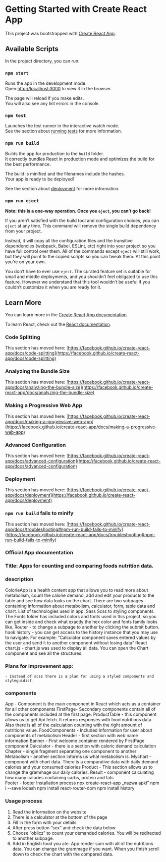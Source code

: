 # Getting Started with Create React App

This project was bootstrapped with [Create React App](https://github.com/facebook/create-react-app).

## Available Scripts

In the project directory, you can run:

### `npm start`

Runs the app in the development mode.\
Open [http://localhost:3000](http://localhost:3000) to view it in the browser.

The page will reload if you make edits.\
You will also see any lint errors in the console.

### `npm test`

Launches the test runner in the interactive watch mode.\
See the section about [running tests](https://facebook.github.io/create-react-app/docs/running-tests) for more information.

### `npm run build`

Builds the app for production to the `build` folder.\
It correctly bundles React in production mode and optimizes the build for the best performance.

The build is minified and the filenames include the hashes.\
Your app is ready to be deployed!

See the section about [deployment](https://facebook.github.io/create-react-app/docs/deployment) for more information.

### `npm run eject`

**Note: this is a one-way operation. Once you `eject`, you can’t go back!**

If you aren’t satisfied with the build tool and configuration choices, you can `eject` at any time. This command will remove the single build dependency from your project.

Instead, it will copy all the configuration files and the transitive dependencies (webpack, Babel, ESLint, etc) right into your project so you have full control over them. All of the commands except `eject` will still work, but they will point to the copied scripts so you can tweak them. At this point you’re on your own.

You don’t have to ever use `eject`. The curated feature set is suitable for small and middle deployments, and you shouldn’t feel obligated to use this feature. However we understand that this tool wouldn’t be useful if you couldn’t customize it when you are ready for it.

## Learn More

You can learn more in the [Create React App documentation](https://facebook.github.io/create-react-app/docs/getting-started).

To learn React, check out the [React documentation](https://reactjs.org/).

### Code Splitting

This section has moved here: [https://facebook.github.io/create-react-app/docs/code-splitting](https://facebook.github.io/create-react-app/docs/code-splitting)

### Analyzing the Bundle Size

This section has moved here: [https://facebook.github.io/create-react-app/docs/analyzing-the-bundle-size](https://facebook.github.io/create-react-app/docs/analyzing-the-bundle-size)

### Making a Progressive Web App

This section has moved here: [https://facebook.github.io/create-react-app/docs/making-a-progressive-web-app](https://facebook.github.io/create-react-app/docs/making-a-progressive-web-app)

### Advanced Configuration

This section has moved here: [https://facebook.github.io/create-react-app/docs/advanced-configuration](https://facebook.github.io/create-react-app/docs/advanced-configuration)

### Deployment

This section has moved here: [https://facebook.github.io/create-react-app/docs/deployment](https://facebook.github.io/create-react-app/docs/deployment)

### `npm run build` fails to minify

This section has moved here: [https://facebook.github.io/create-react-app/docs/troubleshooting#npm-run-build-fails-to-minify](https://facebook.github.io/create-react-app/docs/troubleshooting#npm-run-build-fails-to-minify)

### Official App documentation

### Title: Apps for counting and comparing foods nutrition data.


### description

ColorieApp is a health content app that allows you to read more about metabolism, count the calorie demand, add and edit your products to the table and see how data looks on the chart. There are two subpages containing information about metabolism, calculator, form, table data and chart. 
List of technologies used in app:
Sass Scss to styling components. The Fonts folder has included colors and fonts used in this project, so you can get inside and check what exactly the hex color and fonts family looks like.
Router - to change a subpage to another by clicking the submit button.
hook history - you can get access  to the history instance that you may use to navigate. For example: “Calculator component saves entered values by the user and send it to another component without losing data”
React chart.js - chart.js was used to display all data. You can open the Chart component and see all the structures. 


### Plans for improvement app:
    - Instead of scss there is a plan for using a styled components and styleguidist.
	    
     


### components
App - Component is the main component in React which acts as a container for all other components
FirstPage- Secondary components contain all of the components included at the first page.
ProductTable - this component allows us to get Api fetch. It returns responses with food nutritions data. Also there is all of the calculation counting with the right amount of nutritions value.
FoodComponents - Included information for user about components of metabolism
Header - first section with web name information
Banner - First welcome container rendered by FirstPage component
Calculator - there is a section with caloric demand calculation 
Chapter - single fragment separating one component to another
Metabolism - another section informs us what metabolism is.
Mychart - component with chart data. There is a comparative data with daily demand calories and your consumed calories
Product - This section allows us to change the grammage our daily calories.
Result - component calculating how many calories containing carbs, protein and fats  
Footer - footer
Installation process
npx create-react-app „nazwa apki”
npm i --save lodash
npm install react-router-dom
npm install history

### Usage process 
1. Read the information on the website
2. There is a calculator at the bottom of the page
3. Fill in the form with your details
4. After press button “sex” and check the data below
5. Choose “oblicz” to count your demanded calories. You will be redirected to another
    subpage.  
6. Add in English food you ate. App render sum with all of the nutritions data. You
    can change the grammage if you want. When you finish scroll down to
    check the chart with the compared data.

